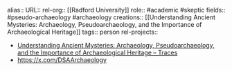 alias::
URL::
rel-org:: [[Radford University]]
role:: #academic #skeptic
fields:: #pseudo-archaeology #archaeology
creations:: [[Understanding Ancient Mysteries: Archaeology, Pseudoarchaeology, and the Importance of Archaeological Heritage]]
tags:: person
rel-projects::


- [Understanding Ancient Mysteries: Archaeology, Pseudoarchaeology, and the Importance of Archaeological Heritage – Traces](https://textbooks.whatcom.edu/tracesarchaeology/chapter/__pseudoarchaeology__/)
- https://x.com/DSAArchaeology
